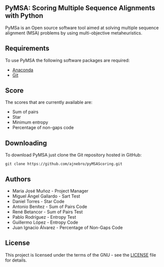 ## PyMSA: Scoring Multiple Sequence Alignments with Python

PyMSa is an Open source software tool aimed at solving multiple sequence alignment (MSA) problems by using multi-objective metaheuristics.

## Requirements
To use PyMSA the following software packages are required:
* [Anaconda](https://www.continuum.io/downloads)
* [Git](https://git-scm.com/)

## Score
The scores that are currently available  are:
* Sum of pairs
* Star
* Minimum entropy
* Percentage of non-gaps code


## Downloading
To download PyMSA just clone the Git repository hosted in GitHub:
```
git clone https://github.com/ajnebro/pyMSAScoring.git
```

## Authors
* Maria José Muñoz - Project Manager
* Miguel Ángel Gallardo - Sart Test
* Daniel Torres - Star Code
* Antonio Benítez - Sum of Pairs Code
* René Betancor - Sum of Pairs Test
* Pablo Rodríguez - Entropy Test
* Guillermo López - Entropy Code
* Juan Ignacio Álvarez - Percentage of Non-Gaps Code

## License
This project is licensed under the terms of the GNU - see the [LICENSE](https://github.com/ajnebro/pyMSAScoring/blob/master/LICENSE) file for details.

